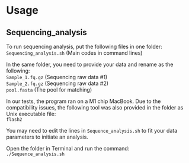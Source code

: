 # Usage

## Sequencing_analysis

To run sequencing analysis, put the following files in one folder:  
`Sequencing_analysis.sh`  (Main codes in command lines) 

In the same folder, you need to provide your data and rename as the following:  
`Sample_1.fq.gz`  (Sequencing raw data #1)  
`Sample_2.fq.gz`  (Sequencing raw data #2)  
`pool.fasta`  (The pool for matching)  

In our tests, the program ran on a M1 chip MacBook. Due to the compatibility issues, the following tool was also provided in the folder as Unix executable file:  
`flash2`  

You may need to edit the lines in `Sequence_analysis.sh` to fit your data parameters to initiate an analysis.  

Open the folder in Terminal and run the command:  
`./Sequence_analysis.sh`

